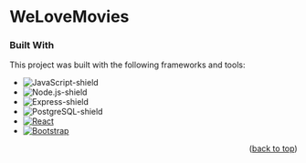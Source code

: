# WeLoveMovies



### Built With

This project was built with the following frameworks and tools:

* ![JavaScript-shield]
* ![Node.js-shield]
* ![Express-shield]
* ![PostgreSQL-shield]
* [![React][React.js]][React-url]
* [![Bootstrap][Bootstrap.com]][Bootstrap-url]


<p align="right">(<a href="#readme-top">back to top</a>)</p>



<!-- MARKDOWN LINKS & IMAGES -->
<!-- https://www.markdownguide.org/basic-syntax/#reference-style-links -->

[React.js]: https://img.shields.io/badge/React-20232A?style=for-the-badge&logo=react&logoColor=61DAFB
[React-url]: https://reactjs.org/
[Bootstrap.com]: https://img.shields.io/badge/Bootstrap-563D7C?style=for-the-badge&logo=bootstrap&logoColor=white
[Bootstrap-url]: https://getbootstrap.com
[JavaScript-shield]: https://img.shields.io/badge/JavaScript-F7DF1E?style=for-the-badge&logo=javascript&logoColor=black
[Node.js-shield]: https://img.shields.io/badge/Node.js-43853D?style=for-the-badge&logo=node.js&logoColor=white
[Express-shield]: https://img.shields.io/badge/Express.js-404D59?style=for-the-badge
[PostgreSQL-shield]: https://img.shields.io/badge/PostgreSQL-316192?style=for-the-badge&logo=postgresql&logoColor=white
